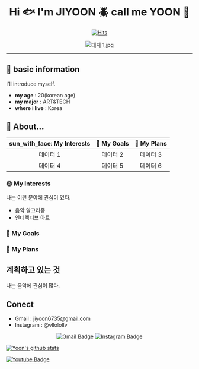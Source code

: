 <div align=center>
	
# Hi :fish: I'm JIYOON :beetle: call me YOON :tropical_fish:

[![Hits](https://hits.seeyoufarm.com/api/count/incr/badge.svg?url=https%3A%2F%2Fgithub.com%2Fzzsza)](https://hits.seeyoufarm.com) 

![대지 1,jpg](https://github.com/user-attachments/assets/bc82e3e4-b6d9-4489-a420-f5b2096a7a8a)

</div>

-----



## :wind_chime: basic information
I'll introduce myself.
* **my age** : 20(korean age)
* **my major** : ART&TECH
* **where i live** : Korea

## :chicken: About...
| sun_with_face: My Interests | :full_moon_with_face: My Goals | :new_moon_with_face: My Plans |
|:----------:|:-----------:|:-----------:|
| 데이터 1  | 데이터 2    | 데이터 3   |
| 데이터 4  | 데이터 5    | 데이터 6   |
### :sun_with_face: My Interests
나는 이런 분야에 관심이 있다. 
* 음악 알고리즘
* 인터렉티브 아트

### :full_moon_with_face: My Goals

### :new_moon_with_face: My Plans

## 계획하고 있는 것
나는 음악에 관심이 많다. 

## Conect

* Gmail : jiyoon6735@gmail.com
* Instagram : @vllolollv

<div align=center>
	
 [![Gmail Badge](https://img.shields.io/badge/Gmail-d14836?style=flat-square&logo=Gmail&logoColor=white&link=mailto:jiyoon6735@gmail.com)](mailto:jiyoon6735@gmail.com)
 [![Instagram Badge](https://img.shields.io/badge/Instagram-%23E4405F?style=flat-square&logo=Instagram&logoColor=white&link=https://instagram.com/vlollolv)](https://instagram.com/vllolollv)

	
</div>



</div>

[![Yoon's github stats](https://github-readme-stats.vercel.app/api?username=bjy6735)](https://github.com/bjy6735)
	
  [![Youtube Badge](https://img.shields.io/badge/Youtube-ff0000?style=flat-square&logo=youtube&link=https://www.youtube.com/@foe-xx6yx)](https://www.youtube.com/@foe-xx6yx)
